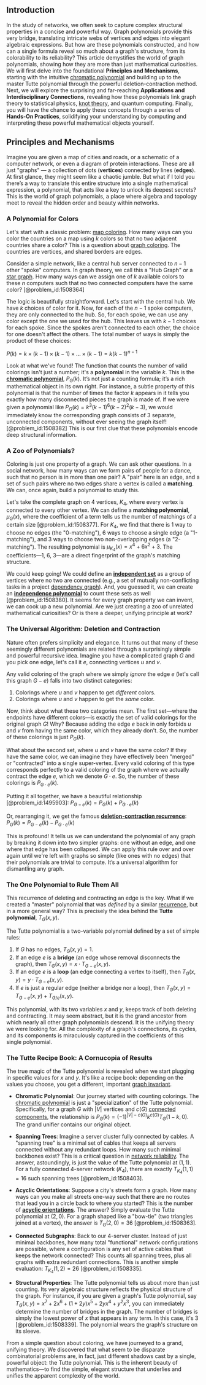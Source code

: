 ## Introduction
In the study of networks, we often seek to capture complex structural properties in a concise and powerful way. Graph polynomials provide this very bridge, translating intricate webs of vertices and edges into elegant algebraic expressions. But how are these polynomials constructed, and how can a single formula reveal so much about a graph's structure, from its colorability to its reliability? This article demystifies the world of graph polynomials, showing how they are more than just mathematical curiosities. We will first delve into the foundational **Principles and Mechanisms**, starting with the intuitive [chromatic polynomial](@article_id:266775) and building up to the master Tutte polynomial through the powerful deletion-contraction method. Next, we will explore the surprising and far-reaching **Applications and Interdisciplinary Connections**, revealing how these polynomials link graph theory to statistical physics, [knot theory](@article_id:140667), and quantum computing. Finally, you will have the chance to apply these concepts through a series of **Hands-On Practices**, solidifying your understanding by computing and interpreting these powerful mathematical objects yourself.

## Principles and Mechanisms

Imagine you are given a map of cities and roads, or a schematic of a computer network, or even a diagram of protein interactions. These are all just "graphs" — a collection of dots (**vertices**) connected by lines (**edges**). At first glance, they might seem like a chaotic jumble. But what if I told you there’s a way to translate this entire structure into a single mathematical expression, a polynomial, that acts like a key to unlock its deepest secrets? This is the world of graph polynomials, a place where algebra and topology meet to reveal the hidden order and beauty within networks.

### A Polynomial for Colors

Let's start with a classic problem: [map coloring](@article_id:274877). How many ways can you color the countries on a map using $k$ colors so that no two adjacent countries share a color? This is a question about [graph coloring](@article_id:157567). The countries are vertices, and shared borders are edges.

Consider a simple network, like a central hub server connected to $n-1$ other "spoke" computers. In graph theory, we call this a "Hub Graph" or a [star graph](@article_id:271064). How many ways can we assign one of $k$ available colors to these $n$ computers such that no two connected computers have the same color? [@problem_id:1508364]

The logic is beautifully straightforward. Let's start with the central hub. We have $k$ choices of color for it. Now, for each of the $n-1$ spoke computers, they are only connected to the hub. So, for each spoke, we can use any color except the one we used for the hub. This leaves us with $k-1$ choices for each spoke. Since the spokes aren't connected to each other, the choice for one doesn't affect the others. The total number of ways is simply the product of these choices:

$P(k) = k \times (k-1) \times (k-1) \times \dots \times (k-1) = k(k-1)^{n-1}$

Look at what we've found! The function that counts the number of valid colorings isn't just a number; it's a **polynomial** in the variable $k$. This is the **[chromatic polynomial](@article_id:266775)**, $P_G(k)$. It’s not just a counting formula; it’s a rich mathematical object in its own right. For instance, a subtle property of this polynomial is that the number of times the factor $k$ appears in it tells you exactly how many disconnected pieces the graph is made of. If we were given a polynomial like $P_G(k) = k^3 (k-1)^6 (k-2)^2 (k-3)$, we would immediately know the corresponding graph consists of 3 separate, unconnected components, without ever seeing the graph itself! [@problem_id:1508382] This is our first clue that these polynomials encode deep structural information.

### A Zoo of Polynomials?

Coloring is just one property of a graph. We can ask other questions. In a social network, how many ways can we form pairs of people for a dance, such that no person is in more than one pair? A "pair" here is an edge, and a set of such pairs where no two edges share a vertex is called a **matching**. We can, once again, build a polynomial to study this.

Let's take the complete graph on 4 vertices, $K_4$, where every vertex is connected to every other vertex. We can define a **matching polynomial**, $\mu_G(x)$, where the coefficient of a term tells us the number of matchings of a certain size [@problem_id:1508377]. For $K_4$, we find that there is 1 way to choose no edges (the "0-matching"), 6 ways to choose a single edge (a "1-matching"), and 3 ways to choose two non-overlapping edges (a "2-matching"). The resulting polynomial is $\mu_{K_4}(x) = x^4 + 6x^2 + 3$. The coefficients—1, 6, 3—are a direct fingerprint of the graph's matching structure.

We could keep going! We could define an **[independent set](@article_id:264572)** as a group of vertices where no two are connected (e.g., a set of mutually non-conflicting tasks in a project [dependency graph](@article_id:274723)). And, you guessed it, we can create an **[independence polynomial](@article_id:269117)** to count these sets as well [@problem_id:1508380]. It seems for every graph property we can invent, we can cook up a new polynomial. Are we just creating a zoo of unrelated mathematical curiosities? Or is there a deeper, unifying principle at work?

### The Universal Algorithm: Deletion and Contraction

Nature often prefers simplicity and elegance. It turns out that many of these seemingly different polynomials are related through a surprisingly simple and powerful recursive idea. Imagine you have a complicated graph $G$ and you pick one edge, let's call it $e$, connecting vertices $u$ and $v$.

Any valid coloring of the graph where we simply *ignore* the edge $e$ (let's call this graph $G-e$) falls into two distinct categories:
1.  Colorings where $u$ and $v$ happen to get *different* colors.
2.  Colorings where $u$ and $v$ happen to get the *same* color.

Now, think about what these two categories mean. The first set—where the endpoints have different colors—is exactly the set of valid colorings for the original graph $G$! Why? Because adding the edge $e$ back in only forbids $u$ and $v$ from having the same color, which they already don't. So, the number of these colorings is just $P_G(k)$.

What about the second set, where $u$ and $v$ have the same color? If they have the same color, we can imagine they have effectively been "merged" or "contracted" into a single super-vertex. Every valid coloring of this type corresponds perfectly to a valid coloring of the graph where we actually contract the edge $e$, which we denote $G \cdot e$. So, the number of these colorings is $P_{G \cdot e}(k)$.

Putting it all together, we have a beautiful relationship [@problem_id:1495903]:
$P_{G-e}(k) = P_G(k) + P_{G \cdot e}(k)$

Or, rearranging it, we get the famous **[deletion-contraction recurrence](@article_id:271719)**:
$P_G(k) = P_{G-e}(k) - P_{G \cdot e}(k)$

This is profound! It tells us we can understand the polynomial of any graph by breaking it down into two simpler graphs: one without an edge, and one where that edge has been collapsed. We can apply this rule over and over again until we're left with graphs so simple (like ones with no edges) that their polynomials are trivial to compute. It’s a universal algorithm for dismantling any graph.

### The One Polynomial to Rule Them All

This recurrence of deleting and contracting an edge is the key. What if we created a "master" polynomial that was *defined* by a similar [recurrence](@article_id:260818), but in a more general way? This is precisely the idea behind the **Tutte polynomial**, $T_G(x,y)$.

The Tutte polynomial is a two-variable polynomial defined by a set of simple rules:
1.  If $G$ has no edges, $T_G(x,y) = 1$.
2.  If an edge $e$ is a **bridge** (an edge whose removal disconnects the graph), then $T_G(x,y) = x \cdot T_{G-e}(x,y)$.
3.  If an edge $e$ is a **loop** (an edge connecting a vertex to itself), then $T_G(x,y) = y \cdot T_{G-e}(x,y)$.
4.  If $e$ is just a regular edge (neither a bridge nor a loop), then $T_G(x,y) = T_{G-e}(x,y) + T_{G/e}(x,y)$.

This polynomial, with its two variables $x$ and $y$, keeps track of both deleting and contracting. It may seem abstract, but it is the grand ancestor from which nearly all other graph polynomials descend. It is the unifying theory we were looking for. All the complexity of a graph's connections, its cycles, and its components is miraculously captured in the coefficients of this single polynomial.

### The Tutte Recipe Book: A Cornucopia of Results

The true magic of the Tutte polynomial is revealed when we start plugging in specific values for $x$ and $y$. It's like a recipe book: depending on the values you choose, you get a different, important [graph invariant](@article_id:273976).

-   **Chromatic Polynomial**: Our journey started with counting colorings. The [chromatic polynomial](@article_id:266775) is just a "specialization" of the Tutte polynomial. Specifically, for a graph $G$ with $|V|$ vertices and $c(G)$ [connected components](@article_id:141387), the relationship is $P_G(k) = (-1)^{|V|-c(G)} k^{c(G)} T_G(1-k, 0)$. The grand unifier contains our original object.

-   **Spanning Trees**: Imagine a server cluster fully connected by cables. A "spanning tree" is a minimal set of cables that keeps all servers connected without any redundant loops. How many such minimal backbones exist? This is a critical question in [network reliability](@article_id:261065). The answer, astoundingly, is just the value of the Tutte polynomial at $(1,1)$. For a fully connected 4-server network ($K_4$), there are exactly $T_{K_4}(1,1) = 16$ such spanning trees [@problem_id:1508403].

-   **Acyclic Orientations**: Suppose a city's streets form a graph. How many ways can you make all streets one-way such that there are no routes that lead you in a circle back to where you started? This is the number of **[acyclic orientations](@article_id:266596)**. The answer? Simply evaluate the Tutte polynomial at $(2,0)$. For a graph shaped like a "bow-tie" (two triangles joined at a vertex), the answer is $T_G(2,0) = 36$ [@problem_id:1508363].

-   **Connected Subgraphs**: Back to our 4-server cluster. Instead of just minimal backbones, how many total "functional" network configurations are possible, where a configuration is any set of active cables that keeps the network connected? This counts all spanning trees, plus all graphs with extra redundant connections. This is another simple evaluation: $T_{K_4}(1,2) = 26$ [@problem_id:1508335].

-   **Structural Properties**: The Tutte polynomial tells us about more than just counting. Its very algebraic structure reflects the physical structure of the graph. For instance, if you are given a graph's Tutte polynomial, say $T_G(x,y) = x^7 + 2x^6 + (1+2y)x^5 + 2yx^4 + y^2x^3$, you can immediately determine the number of bridges in the graph. The number of bridges is simply the lowest power of $x$ that appears in any term. In this case, it's 3 [@problem_id:1508339]. The polynomial wears the graph's structure on its sleeve.

From a simple question about coloring, we have journeyed to a grand, unifying theory. We discovered that what seem to be disparate combinatorial problems are, in fact, just different shadows cast by a single, powerful object: the Tutte polynomial. This is the inherent beauty of mathematics—to find the simple, elegant structure that underlies and unifies the apparent complexity of the world.
